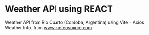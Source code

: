 # Weather API using REACT

Weather API from Rio Cuarto (Cordoba, Argentina) using Vite + Axios  
Weather Info. from www.meteosource.com
